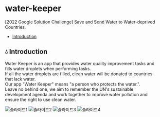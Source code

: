 # water-keeper
[2022 Google Solution Challenge] Save and Send Water to Water-deprived Countries.
* [Introduction](#Introduction)

## :droplet: Introduction
Water Keeper is an app that provides water quality improvement tasks and fills water droplets when performing tasks.  
If all the water droplets are filled, clean water will be donated to countries that lack water.  
Our app "Water Keeper" means "a person who protects the water.".    
Leave no behind one, we aim to remember the UN's sustainable development agenda and work together to improve water pollution and ensure the right to use clean water.

![슬라이드1](https://user-images.githubusercontent.com/33739448/160978786-a4568437-78b7-4fa9-b715-4f6d15e394d3.PNG)
![슬라이드2](https://user-images.githubusercontent.com/33739448/160978793-3c5eda12-973f-4366-8691-cf3ffabf641b.PNG)
![슬라이드3](https://user-images.githubusercontent.com/33739448/160978795-36288089-ac93-435a-aed7-a5bf5cd372f8.PNG)
![슬라이드4](https://user-images.githubusercontent.com/33739448/160978796-5df69166-b10c-4eec-b502-29663ba262c1.PNG)

